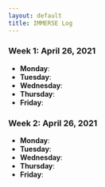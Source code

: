 ```yaml
---
layout: default
title: IMMERSE Log
---
```


### Week 1: April 26, 2021

* **Monday**: 
* **Tuesday**: 
* **Wednesday**: 
* **Thursday**: 
* **Friday**:

### Week 2: April 26, 2021

* **Monday**: 
* **Tuesday**: 
* **Wednesday**: 
* **Thursday**: 
* **Friday**:

